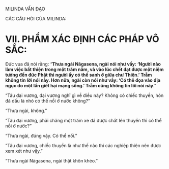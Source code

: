 MILINDA VẤN ĐẠO

CÁC CÂU HỎI CỦA MILINDA:

# VII. PHẨM XÁC ĐỊNH CÁC PHÁP VÔ SẮC:

Đức vua đã nói rằng: “**Thưa ngài Nāgasena, ngài nói như vầy: ‘Người nào làm việc bất thiện trong một trăm năm, và vào lúc chết đạt được một niệm tưởng đến đức Phật thì người ấy có thể sanh ở giữa chư Thiên.’ Trẫm không tin lời nói này. Hơn nữa, ngài còn nói như vầy: ‘Có thể đọa vào địa ngục do một lần giết hại mạng sống.’ Trẫm cũng không tin lời nói này**.”

“Tâu đại vương, đại vương nghĩ gì về điều này? Không có chiếc thuyền, hòn đá dầu là nhỏ có thể nổi ở nước không?”

“Thưa ngài, không.”

“Tâu đại vương, phải chăng một trăm xe đá được chất lên thuyền thì có thể nổi ở nước?”

“Thưa ngài, đúng vậy. Có thể nổi.”

“Tâu đại vương, chiếc thuyền là như thế nào thì các nghiệp thiện nên được xem xét như vậy.”

“Thưa ngài Nāgasena, ngài thật khôn khéo.”
